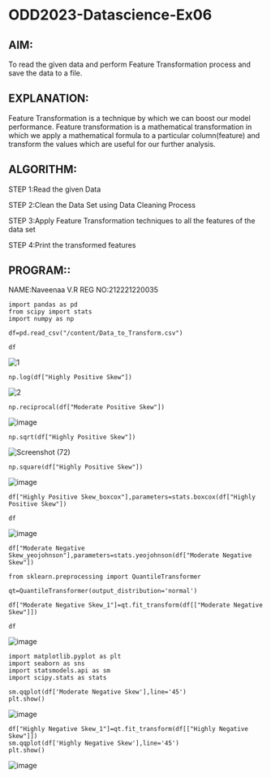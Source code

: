 # ODD2023-Datascience-Ex06
## AIM:
To read the given data and perform Feature Transformation process and save the data to a file.
## EXPLANATION:
Feature Transformation is a technique by which we can boost our model performance. Feature transformation is a mathematical transformation in which we apply a mathematical formula to a particular column(feature) and transform the values which are useful for our further analysis.

## ALGORITHM:
STEP 1:Read the given Data

STEP 2:Clean the Data Set using Data Cleaning Process

STEP 3:Apply Feature Transformation techniques to all the features of the data set

STEP 4:Print the transformed features

## PROGRAM::
NAME:Naveenaa V.R
REG NO:212221220035

```
import pandas as pd
from scipy import stats
import numpy as np
```
```
df=pd.read_csv("/content/Data_to_Transform.csv")
```
```
df
```

![1](https://github.com/Naveenaa28/ODD2023-Datascience-Ex06/assets/131433133/3cf66d66-8efb-4e5b-a0ed-6ffa4bd3ba96)

```
np.log(df["Highly Positive Skew"])
```
![2](https://github.com/Naveenaa28/ODD2023-Datascience-Ex06/assets/131433133/f11db8e0-240c-4ebd-a8c1-00992cc6a039)

```
np.reciprocal(df["Moderate Positive Skew"])
```
![image](https://github.com/Naveenaa28/ODD2023-Datascience-Ex06/assets/131433133/110c2ffc-fe30-475a-bec1-dc155f1f2b24)

```
np.sqrt(df["Highly Positive Skew"])
```
![Screenshot (72)](https://github.com/Naveenaa28/ODD2023-Datascience-Ex06/assets/131433133/877a5b9b-4617-4f7e-a474-9514602ef07b)

```
np.square(df["Highly Positive Skew"])
```
![image](https://github.com/Naveenaa28/ODD2023-Datascience-Ex06/assets/131433133/8875e41b-8c5e-4f49-b602-715f8ec0c49e)

```
df["Highly Positive Skew_boxcox"],parameters=stats.boxcox(df["Highly Positive Skew"])
```
```
df
```
![image](https://github.com/Naveenaa28/ODD2023-Datascience-Ex06/assets/131433133/298b2fd9-8182-4c7f-ad56-74e988d07a37)

```
df["Moderate Negative Skew_yeojohnson"],parameters=stats.yeojohnson(df["Moderate Negative Skew"])
```
```
from sklearn.preprocessing import QuantileTransformer
```
```
qt=QuantileTransformer(output_distribution='normal')
```
```
df["Moderate Negative Skew_1"]=qt.fit_transform(df[["Moderate Negative Skew"]])
```

```
df
```

![image](https://github.com/Naveenaa28/ODD2023-Datascience-Ex06/assets/131433133/e33ffa0a-2d9b-4663-a1b2-cbcbd1a0da55)
```
import matplotlib.pyplot as plt
import seaborn as sns
import statsmodels.api as sm
import scipy.stats as stats
```
```
sm.qqplot(df['Moderate Negative Skew'],line='45')
plt.show()
```

![image](https://github.com/Naveenaa28/ODD2023-Datascience-Ex06/assets/131433133/83ccda64-91b1-4fc8-b902-7b0817d3db42)
```
df["Highly Negative Skew_1"]=qt.fit_transform(df[["Highly Negative Skew"]])
sm.qqplot(df['Highly Negative Skew'],line='45')
plt.show()
```

![image](https://github.com/Naveenaa28/ODD2023-Datascience-Ex06/assets/131433133/b7b6d939-3fc4-44d8-85bf-b0c05e8f7426)













 
